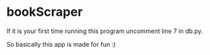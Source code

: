 # bookScraper
If it is your first time running this program uncomment line 7 in db.py.


So basically this app is made for fun :)
